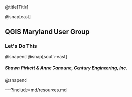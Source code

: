 @title[Title]

@snap[east]
<h2>QGIS Maryland User Group</h2>
<h3>Let's <span class="text--red">Do</span> This</h3>
@snapend
@snap[south-east]
<h5>Shawn Pickett & Anne Canoune, Century Engineering, Inc.</h5>
@snapend

---?include=md/resources.md

